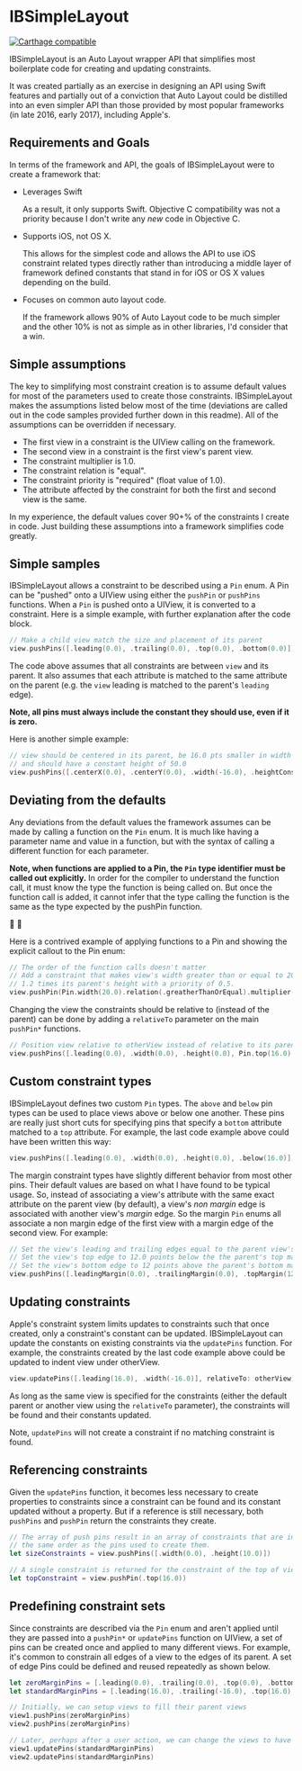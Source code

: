 # IBSimpleLayout

[![Carthage compatible](https://img.shields.io/badge/Carthage-compatible-4BC51D.svg?style=flat)](https://github.com/Carthage/Carthage)

IBSimpleLayout is an Auto Layout wrapper API that simplifies most boilerplate code for creating and updating constraints.

It was created partially as an exercise in designing an API using Swift features and partially out of a conviction that Auto Layout could be distilled into an even simpler API than those provided by most popular frameworks (in late 2016, early 2017), including Apple's.

## Requirements and Goals

In terms of the framework and API, the goals of IBSimpleLayout were to create a framework that:
- Leverages Swift

  As a result, it only supports Swift. Objective C compatibility was not a priority because I don't write any *new* code in Objective C.
    
- Supports iOS, not OS X.
  
  This allows for the simplest code and allows the API to use iOS constraint related types directly rather than introducing a middle layer of framework defined constants that stand in for iOS or OS X values depending on the build.
  
- Focuses on common auto layout code.
  
  If the framework allows 90% of Auto Layout code to be much simpler and the other 10% is not as simple as in other libraries, I'd consider that a win.
  
## Simple assumptions
  
The key to simplifying most constraint creation is to assume default values for most of the parameters used to create those constraints.
IBSimpleLayout makes the assumptions listed below most of the time (deviations are called out in the code samples provided further down in this readme).
All of the assumptions can be overridden if necessary.
  
- The first view in a constraint is the UIView calling on the framework.
- The second view in a constraint is the first view's parent view.
- The constraint multiplier is 1.0.
- The constraint relation is "equal".
- The constraint priority is "required" (float value of 1.0).
- The attribute affected by the constraint for both the first and second view is the same.
  
In my experience, the default values cover 90+% of the constraints I create in code. Just building these assumptions into a framework simplifies code greatly.

## Simple samples

IBSimpleLayout allows a constraint to be described using a `Pin` enum. A Pin can be "pushed" onto a UIView using either the `pushPin` or `pushPins` functions. When a `Pin` is pushed onto a UIView, it is converted to a constraint. Here is a simple example, with further explanation after the code block.

```swift
// Make a child view match the size and placement of its parent
view.pushPins([.leading(0.0), .trailing(0.0), .top(0.0), .bottom(0.0)])
```

The code above assumes that all constraints are between `view` and its parent. It also assumes that each attribute is matched to the same attribute on the parent (e.g. the `view` leading is matched to the parent's `leading` edge).

**Note, all pins must always include the constant they should use, even if it is zero.**

Here is another simple example:

```swift
// view should be centered in its parent, be 16.0 pts smaller in width than its parent, 
// and should have a constant height of 50.0
view.pushPins([.centerX(0.0), .centerY(0.0), .width(-16.0), .heightConstant(50.0)])
```

## Deviating from the defaults

Any deviations from the default values the framework assumes can be made by calling a function on the `Pin` enum. It is much like having a parameter name and value in a function, but with the syntax of calling a different function for each parameter.

**Note, when functions are applied to a Pin, the `Pin` type identifier must be called out explicitly.** In order for the compiler to understand the function call, it must know the type the function is being called on. But once the function call is added, it cannot infer that the type calling the function is the same as the type expected by the pushPin function.

🐔 🥚

Here is a contrived example of applying functions to a Pin and showing the explicit callout to the Pin enum:

```swift
// The order of the function calls doesn't matter
// Add a constraint that makes view's width greater than or equal to 20.0 pts wider than 
// 1.2 times its parent's height with a priority of 0.5.
view.pushPin(Pin.width(20.0).relation(.greatherThanOrEqual).multiplier(1.2).toAttribute(.height).priority(0.5))
```

Changing the view the constraints should be relative to (instead of the parent) can be done by adding a `relativeTo` parameter on the main `pushPin*` functions.

```swift
// Position view relative to otherView instead of relative to its parent view
view.pushPins([.leading(0.0), .width(0.0), .height(0.0), Pin.top(16.0).toAttribute(.bottom)], relativeTo: otherView)
```

## Custom constraint types

IBSimpleLayout defines two custom `Pin` types. The `above` and `below` pin types can be used to place views above or below one another. These pins are really just short cuts for specifying pins that specify a `bottom` attribute matched to a `top` attribute. For example, the last code example above could have been written this way:

```swift
view.pushPins([.leading(0.0), .width(0.0), .height(0.0), .below(16.0)], relativeTo: otherView)
```

The margin constraint types have slightly different behavior from most other pins. Their default values are based on what I have found to be typical usage. So, instead of associating a view's attribute with the same exact attribute on the parent view (by default), a view's *non margin* edge is associated with another view's *margin* edge. So the margin `Pin` enums all associate a non margin edge of the first view with a margin edge of the second view. For example:

```swift
// Set the view's leading and trailing edges equal to the parent view's leading and trailing margins.
// Set the view's top edge to 12.0 points below the the parent's top margin.
// Set the view's bottom edge to 12 points above the parent's bottom margin.
view.pushPins([.leadingMargin(0.0), .trailingMargin(0.0), .topMargin(12.0), .bottomMargin(-12.0)])
```

## Updating constraints

Apple's constraint system limits updates to constraints such that once created, only a constraint's constant can be updated. IBSimpleLayout can update the constants on existing constraints via the `updatePins` function. For example, the constraints created by the last code example above could be updated to indent view under otherView.

```swift
view.updatePins([.leading(16.0), .width(-16.0)], relativeTo: otherView)
```

As long as the same view is specified for the constraints (either the default parent or another view using the `relativeTo` parameter), the constraints will be found and their constants updated.

Note, `updatePins` will not create a constraint if no matching constraint is found.

## Referencing constraints

Given the `updatePins` function, it becomes less necessary to create properties to constraints since a constraint can be found and its constant updated without a property. But if a reference is still necessary, both `pushPins` and `pushPin` return the constraints they create.

```swift
// The array of push pins result in an array of constraints that are in 
// the same order as the pins used to create them.
let sizeConstraints = view.pushPins([.width(0.0), .height(10.0)])

// A single constraint is returned for the constraint of the top of view to the top of its parent view.
let topConstraint = view.pushPin(.top(16.0))
```

## Predefining constraint sets

Since constraints are described via the `Pin` enum and aren't applied until they are passed into a `pushPin*` or `updatePins` function on UIView, a set of pins can be created once and applied to many different views. For example, it's common to constrain all edges of a view to the edges of its parent. A set of edge Pins could be defined and reused repeatedly as shown below.

```swift
let zeroMarginPins = [.leading(0.0), .trailing(0.0), .top(0.0), .bottom(0.0)]
let standardMarginPins = [.leading(16.0), .trailing(-16.0), .top(16.0), .bottom(-16.0)]

// Initially, we can setup views to fill their parent views
view1.pushPins(zeroMarginPins)
view2.pushPins(zeroMarginPins)

// Later, perhaps after a user action, we can change the views to have margins within their parent view
view1.updatePins(standardMarginPins)
view2.updatePins(standardMarginPins)
```


